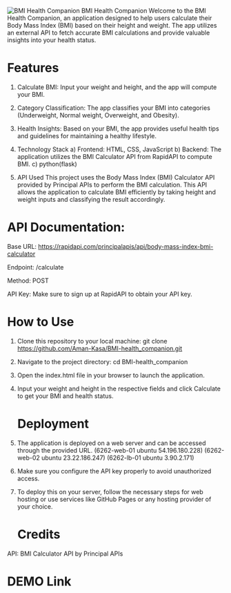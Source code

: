 ![BMI Health Companion](https://th.bing.com/th/id/R.1889d0320aa1b0d11adbfebde1cac649?rik=qziqfqARWRUzyg&pid=ImgRaw&r=0)
BMI Health Companion
Welcome to the BMI Health Companion, an application designed to help users calculate their Body Mass Index (BMI) based on their height and weight. The app utilizes an external API to fetch accurate BMI calculations and provide valuable insights into your health status.

  # Features
1) Calculate BMI: Input your weight and height, and the app will compute your BMI.

2) Category Classification: The app classifies your BMI into categories (Underweight, Normal weight, Overweight, and Obesity).

3) Health Insights: Based on your BMI, the app provides useful health tips and guidelines for maintaining a healthy lifestyle.

4) Technology Stack
   a) Frontend: HTML, CSS, JavaScript
   b) Backend: The application utilizes the BMI Calculator API from RapidAPI to compute BMI.
   c) python(flask)

5) API Used
This project uses the Body Mass Index (BMI) Calculator API provided by Principal APIs to perform the BMI calculation. This API allows the application to calculate BMI efficiently by taking height and weight inputs and classifying the result accordingly.

 # API Documentation:
Base URL: https://rapidapi.com/principalapis/api/body-mass-index-bmi-calculator

Endpoint: /calculate

Method: POST

API Key: Make sure to sign up at RapidAPI to obtain your API key.

  # How to Use
1) Clone this repository to your local machine:
   git clone https://github.com/Aman-Kasa/BMI-health_companion.git

2) Navigate to the project directory:
    cd BMI-health_companion

3) Open the index.html file in your browser to launch the application.

4) Input your weight and height in the respective fields and click Calculate to get your BMI and health status.

   # Deployment

1) The application is deployed on a web server and can be accessed through the provided URL.
        (6262-web-01 ubuntu	54.196.180.228) (6262-web-02 ubuntu	23.22.186.247)  (6262-lb-01	ubuntu 3.90.2.171)

2) Make sure you configure the API key properly to avoid unauthorized access.

3) To deploy this on your server, follow the necessary steps for web hosting or use services like GitHub Pages or any hosting provider of your choice.



   # Credits
API: BMI Calculator API by Principal APIs

   # DEMO Link







